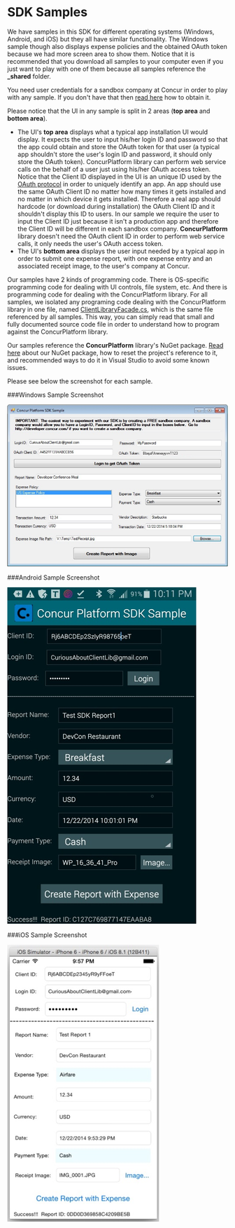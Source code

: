 SDK Samples
============

We have samples in this SDK for different operating systems (Windows, Android, and iOS) but they all have similar functionality. The Windows sample though also displays expense policies and the obtained OAuth token because we had more screen area to show them. Notice that it is recommended that you download all samples to your computer even if you just want to play with one of them because all samples reference the **_shared** folder.

You need user credentials for a sandbox company at Concur in order to play with any sample. If you don't have that then [read here](../README.md#User-Credentials-and-Sandbox-Company) how to obtain it.

Please notice that the UI in any sample is split in 2 areas (**top area** and **bottom area**). 
* The UI's **top area** displays what a typical app installation UI would display. It expects the user to input his/her login ID and password so that the app could obtain and store the OAuth token for that user (a typical app shouldn't store the user's login ID and password, it should only store the OAuth token). ConcurPlatform library can perform web service calls on the behalf of a user just using his/her OAuth access token. Notice that the Client ID displayed in the UI is an unique ID used by the [OAuth protocol](https://tools.ietf.org/html/rfc6749) in order to uniquely identify an app. An app should use the same OAuth Client ID no matter how many times it gets installed and no matter in which device it gets installed. Therefore a real app should hardcode (or download during installation) the OAuth Client ID and it shouldn't display this ID to users. In our sample we require the user to input the Client ID just because it isn't a production app and therefore the Client ID will be different in each sandbox company. **ConcurPlatform** library doesn't need the OAuth client ID in order to perform web service calls, it only needs the user's OAuth access token.
* The UI's **bottom area** displays the user input needed by a typical app in order to submit one expense report, with one expense entry and an associated receipt image, to the user's company at Concur.  

Our samples have 2 kinds of programming code. There is OS-specific programming code for dealing with UI controls, file system, etc. And there is programming code for dealing with the ConcurPlatform library. For all samples, we isolated any programing code dealing with the ConcurPlatform library in one file, named [ClientLibraryFacade.cs](./_shared/ClientLibraryFacade.cs), which is the same file referenced by all samples. This way, you can simply read that small and fully documented source code file in order to understand how to program against the ConcurPlatform library.

Our samples reference the **ConcurPlatform** library's NuGet package. [Read here](../README.md) about our NuGet package, how to reset the project's reference to it, and recommended ways to do it in Visual Studio to avoid some known issues.

Please see below the screenshot for each sample.

###Windows Sample Screenshot

![Windows Sample Screenshot](../figures/windows_sample_figure1.jpg)


###Android Sample Screenshot

![Android Sample Screenshot](../figures/android_sample_figure1.jpg)


###iOS Sample Screenshot

![iOS Sample Screenshot](../figures/iOS_sample_figure1.jpg)